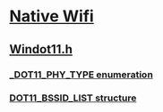 # [Native Wifi](../_nwifi/index.md)
## [Windot11.h](index.md)
### [_DOT11_PHY_TYPE enumeration](../windot11/ne-windot11-_dot11_phy_type.md)
### [DOT11_BSSID_LIST structure](../windot11/ns-windot11-dot11_bssid_list.md)
